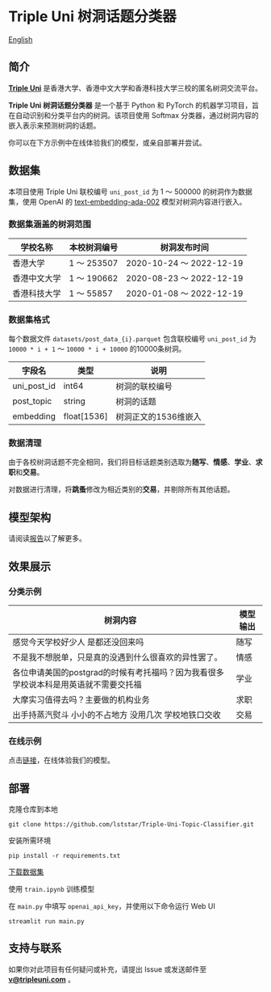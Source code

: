 # Triple Uni 树洞话题分类器

[English](README.md)

## 简介

[**Triple Uni**](https://tripleuni.com/) 是香港大学、香港中文大学和香港科技大学三校的匿名树洞交流平台。

**Triple Uni 树洞话题分类器** 是一个基于 Python 和 PyTorch 的机器学习项目，旨在自动识别和分类平台内的树洞。该项目使用 Softmax 分类器，通过树洞内容的嵌入表示来预测树洞的话题。

你可以在下方示例中在线体验我们的模型，或亲自部署并尝试。

## 数据集

本项目使用 Triple Uni 联校编号 `uni_post_id` 为 1 ～ 500000 的树洞作为数据集，使用 OpenAI 的 [text-embedding-ada-002](https://platform.openai.com/docs/guides/embeddings) 模型对树洞内容进行嵌入。

### 数据集涵盖的树洞范围

|学校名称|本校树洞编号|树洞发布时间|
| ------ | ------ | ------ |
|香港大学|1 ～ 253507|2020-10-24 ～ 2022-12-19|
|香港中文大学|1 ～ 190662|2020-08-23 ～ 2022-12-19|
|香港科技大学|1 ～ 55857|2020-01-08 ～ 2022-12-19|

### 数据集格式

每个数据文件 `datasets/post_data_{i}.parquet` 包含联校编号 `uni_post_id` 为 `10000 * i + 1` ～ `10000 * i + 10000` 的10000条树洞。

|字段名|类型|说明|
| ------ | ------ | ------ |
|uni_post_id|int64|树洞的联校编号|
|post_topic|string|树洞的话题|
|embedding|float\[1536\]|树洞正文的1536维嵌入|

### 数据清理

由于各校树洞话题不完全相同，我们将目标话题类别选取为**随写**、**情感**、**学业**、**求职**和**交易**。

对数据进行清理，将**跳蚤**修改为相近类别的**交易**，并剔除所有其他话题。

## 模型架构

请阅读[报告](report.pdf)以了解更多。

## 效果展示

### 分类示例

|树洞内容|模型输出|
| ------ | ------ |
|感觉今天学校好少人 是都还没回来吗|随写|
|不是我不想脱单，只是真的没遇到什么很喜欢的异性罢了。|情感|
|各位申请美国的postgrad的时候有考托福吗？因为我看很多学校说本科是用英语就不需要交托福|学业|
|大摩实习值得去吗？主要做的机构业务|求职|
|出手持蒸汽熨斗 小小的不占地方 没用几次 学校地铁口交收|交易|

### 在线示例

点击[链接](http://tree-hole-judge.tripleuni.com/)，在线体验我们的模型。

## 部署

克隆仓库到本地

```
git clone https://github.com/lststar/Triple-Uni-Topic-Classifier.git
```

安装所需环境

```
pip install -r requirements.txt
```

[下载数据集](https://drive.google.com/drive/u/1/folders/1VVpugGyS-9-mhkvHh4wTX-feFAt3hEVP)

使用 `train.ipynb` 训练模型

在 `main.py` 中填写 `openai_api_key`，并使用以下命令运行 Web UI
```
streamlit run main.py
```

## 支持与联系

如果你对此项目有任何疑问或补充，请提出 Issue 或发送邮件至 **v@tripleuni.com** 。